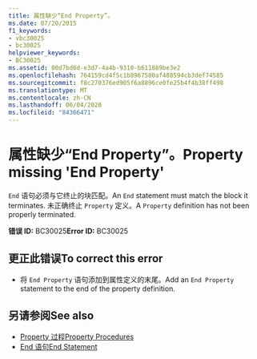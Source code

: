 ```yaml
---
title: 属性缺少“End Property”。
ms.date: 07/20/2015
f1_keywords:
- vbc30025
- bc30025
helpviewer_keywords:
- BC30025
ms.assetid: 00d7bd6d-e3d7-4a4b-9310-b611889be3e2
ms.openlocfilehash: 764159cd4f5c1b8967580af488594cb3def74585
ms.sourcegitcommit: f8c270376ed905f6a8896ce0fe25b4f4b38ff498
ms.translationtype: MT
ms.contentlocale: zh-CN
ms.lasthandoff: 06/04/2020
ms.locfileid: "84366471"
---
```

# <a name="property-missing-end-property"></a><span data-ttu-id="6d8c0-102">属性缺少“End Property”。</span><span class="sxs-lookup"><span data-stu-id="6d8c0-102">Property missing 'End Property'</span></span>
<span data-ttu-id="6d8c0-103">`End` 语句必须与它终止的块匹配。</span><span class="sxs-lookup"><span data-stu-id="6d8c0-103">An `End` statement must match the block it terminates.</span></span> <span data-ttu-id="6d8c0-104">未正确终止 `Property` 定义。</span><span class="sxs-lookup"><span data-stu-id="6d8c0-104">A `Property` definition has not been properly terminated.</span></span>  
  
 <span data-ttu-id="6d8c0-105">**错误 ID:** BC30025</span><span class="sxs-lookup"><span data-stu-id="6d8c0-105">**Error ID:** BC30025</span></span>  
  
## <a name="to-correct-this-error"></a><span data-ttu-id="6d8c0-106">更正此错误</span><span class="sxs-lookup"><span data-stu-id="6d8c0-106">To correct this error</span></span>  
  
- <span data-ttu-id="6d8c0-107">将 `End Property` 语句添加到属性定义的末尾。</span><span class="sxs-lookup"><span data-stu-id="6d8c0-107">Add an `End Property` statement to the end of the property definition.</span></span>  
  
## <a name="see-also"></a><span data-ttu-id="6d8c0-108">另请参阅</span><span class="sxs-lookup"><span data-stu-id="6d8c0-108">See also</span></span>

- [<span data-ttu-id="6d8c0-109">Property 过程</span><span class="sxs-lookup"><span data-stu-id="6d8c0-109">Property Procedures</span></span>](../programming-guide/language-features/procedures/property-procedures.md)
- [<span data-ttu-id="6d8c0-110">End 语句</span><span class="sxs-lookup"><span data-stu-id="6d8c0-110">End Statement</span></span>](../language-reference/statements/end-statement.md)
